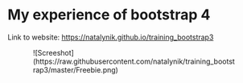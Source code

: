 # My experience of bootstrap 4
Link to website: https://natalynik.github.io/training_bootstrap3

<div style='margin:0 auto;width:80%;'>
![Screeshot] (https://raw.githubusercontent.com/natalynik/training_bootstrap3/master/Freebie.png)

